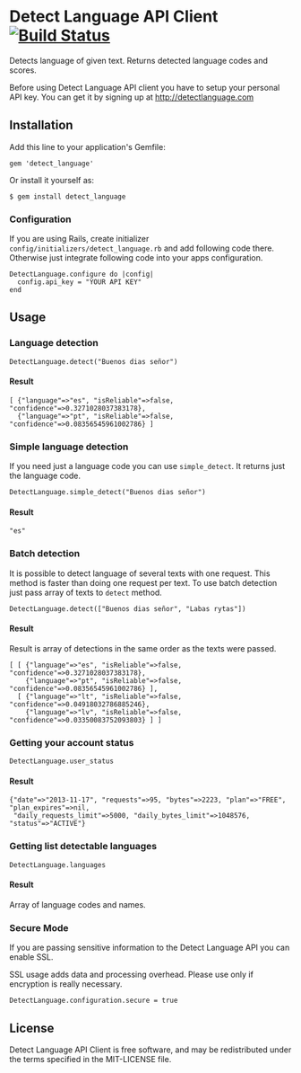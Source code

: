 Detect Language API Client [![Build Status](https://secure.travis-ci.org/detectlanguage/detectlanguage-ruby.png)](http://travis-ci.org/detectlanguage/detectlanguage-ruby)
========

Detects language of given text. Returns detected language codes and scores.

Before using Detect Language API client you have to setup your personal API key.
You can get it by signing up at http://detectlanguage.com

## Installation

Add this line to your application's Gemfile:

    gem 'detect_language'

Or install it yourself as:

    $ gem install detect_language

### Configuration

If you are using Rails, create initializer `config/initializers/detect_language.rb` and add following code there.
Otherwise just integrate following code into your apps configuration.

    DetectLanguage.configure do |config|
      config.api_key = "YOUR API KEY"
    end

## Usage

### Language detection

    DetectLanguage.detect("Buenos dias señor")

#### Result

    [ {"language"=>"es", "isReliable"=>false, "confidence"=>0.3271028037383178},
      {"language"=>"pt", "isReliable"=>false, "confidence"=>0.08356545961002786} ]

### Simple language detection

If you need just a language code you can use `simple_detect`. It returns just the language code.

    DetectLanguage.simple_detect("Buenos dias señor")

#### Result

    "es"


### Batch detection

It is possible to detect language of several texts with one request.
This method is faster than doing one request per text.
To use batch detection just pass array of texts to `detect` method.

    DetectLanguage.detect(["Buenos dias señor", "Labas rytas"])

#### Result

Result is array of detections in the same order as the texts were passed.

    [ [ {"language"=>"es", "isReliable"=>false, "confidence"=>0.3271028037383178},
        {"language"=>"pt", "isReliable"=>false, "confidence"=>0.08356545961002786} ],
      [ {"language"=>"lt", "isReliable"=>false, "confidence"=>0.04918032786885246},
        {"language"=>"lv", "isReliable"=>false, "confidence"=>0.03350083752093803} ] ]

### Getting your account status

    DetectLanguage.user_status

#### Result

    {"date"=>"2013-11-17", "requests"=>95, "bytes"=>2223, "plan"=>"FREE", "plan_expires"=>nil,
     "daily_requests_limit"=>5000, "daily_bytes_limit"=>1048576, "status"=>"ACTIVE"}

### Getting list detectable languages

    DetectLanguage.languages

#### Result

Array of language codes and names.

### Secure Mode

If you are passing sensitive information to the Detect Language API you can enable SSL.

SSL usage adds data and processing overhead. Please use only if encryption is really necessary.

    DetectLanguage.configuration.secure = true

## License

Detect Language API Client is free software, and may be redistributed under the terms specified in the MIT-LICENSE file.
